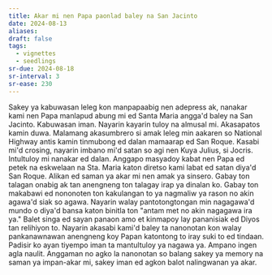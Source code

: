 ```yaml
---
title: Akar mi nen Papa paonlad baley na San Jacinto
date: 2024-08-13
aliases: 
draft: false
tags:
  - vignettes
  - seedlings
sr-due: 2024-08-18
sr-interval: 3
sr-ease: 230
---
```

Sakey ya kabuwasan leleg kon manpapaabig nen adepress ak, nanakar kami nen Papa manlapud abung mi ed Santa Maria angga'd baley na San Jacinto. Kabuwasan iman. Nayarin kayarin tuloy na almusal mi. Akasapatos kamin duwa. Malamang akasumbrero si amak leleg min aakaren so National Highway antis kamin tinmubong ed dalan mamaarap ed San Roque. Kasabi mi'd crosing, nayarin imbano mi'd satan so agi nen Kuya Julius, si Jocris. Intultuloy mi nanakar ed dalan. Anggapo masyadoy kabat nen Papa ed petek na eskwelaan na Sta. Maria katon diretso kami labat ed satan diya'd San Roque. Alikan ed saman ya akar mi nen amak ya sinsero. Gabay ton talagan onabig ak tan anengneng ton talagay irap ya dinalan ko. Gabay ton makabawi ed nononoten ton kakulangan to ya nagmaliw ya rason no akin agawa'd siak so agawa. Nayarin walay pantotongtongan min nagagawa'd mundo o diya'd bansa katon binitla ton "antam met no akin nagagawa ira ya." Balet singa ed sayan panaon amo et kinmapoy lay pananisiak ed Diyos tan relihiyon to. Nayarin akasabi kami'd baley ta nanonotan kon walay pankanawnawan anengneng koy Papan katontong to iray suki to ed tindaan. Padisir ko ayan tiyempo iman ta mantultuloy ya nagawa ya. Ampano ingen agla naulit. Anggaman no agko la nanonotan so balang sakey ya memory na saman ya impan-akar mi, sakey iman ed agkon balot nalingwanan ya akar.